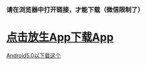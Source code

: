 
### 请在浏览器中打开链接，才能下载（微信限制了）
#  <a href='https://github.com/While1true/mahaLives/blob/master/lives_v1.0.4_2019-03-14_release.apk?raw=true'>点击放生App下载App</a>

 <a href='https://github.com/While1true/mahaLives/blob/master/api19.apk?raw=true'>Android5.0以下载这个</a>
